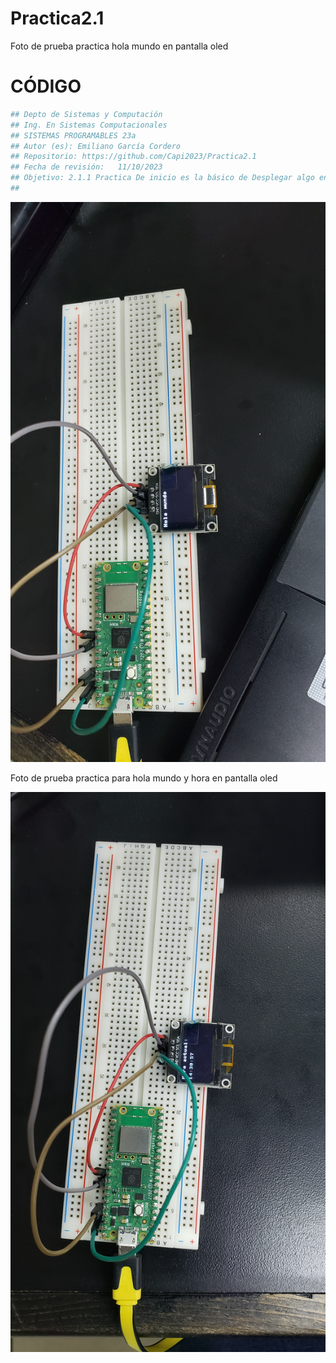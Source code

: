 # Practica2.1
Foto de prueba practica hola mundo en pantalla oled

# CÓDIGO
```python
## Depto de Sistemas y Computación
## Ing. En Sistemas Computacionales
## SISTEMAS PROGRAMABLES 23a
## Autor (es): Emiliano García Cordero
## Repositorio: https://github.com/Capi2023/Practica2.1
## Fecha de revisión:   11/10/2023
## Objetivo: 2.1.1 Practica De inicio es la básico de Desplegar algo en pantalla, algunos quieren el logo de ISC, esta bien, otro texto simple, se agradece,  en el OLED DIsplay
##   

```

![](imagenes/20231010_144851.jpg)


Foto de prueba practica para hola mundo y hora en pantalla oled

![](imagenes/20231010_143056.jpg)
